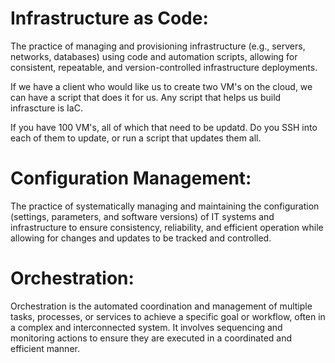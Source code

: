 # Infrastructure as Code:

The practice of managing and provisioning infrastructure (e.g., servers, networks, databases) using code and automation scripts, allowing for consistent, repeatable, and version-controlled infrastructure deployments.


If we have a client who would like us to create two VM's on the cloud, we can have a script that does it for us. Any script that helps us build infrascture is IaC.

If you have 100 VM's, all of which that need to be updatd. Do you SSH into each of them to update, or run a script that updates them all.

# Configuration Management:

The practice of systematically managing and maintaining the configuration (settings, parameters, and software versions) of IT systems and infrastructure to ensure consistency, reliability, and efficient operation while allowing for changes and updates to be tracked and controlled.

# Orchestration:

Orchestration is the automated coordination and management of multiple tasks, processes, or services to achieve a specific goal or workflow, often in a complex and interconnected system. It involves sequencing and monitoring actions to ensure they are executed in a coordinated and efficient manner.

